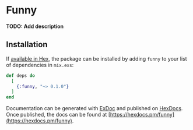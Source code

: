 # Funny

**TODO: Add description**

## Installation

If [available in Hex](https://hex.pm/docs/publish), the package can be installed
by adding `funny` to your list of dependencies in `mix.exs`:

```elixir
def deps do
  [
    {:funny, "~> 0.1.0"}
  ]
end
```

Documentation can be generated with [ExDoc](https://github.com/elixir-lang/ex_doc)
and published on [HexDocs](https://hexdocs.pm). Once published, the docs can
be found at [https://hexdocs.pm/funny](https://hexdocs.pm/funny).

